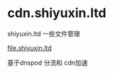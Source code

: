 # cdn.shiyuxin.ltd


shiyuxin.ltd 一些文件管理


[file.shiyuxin.ltd](http://file.shiyuxin.ltd)






基于dnspod 分流和 cdn加速
